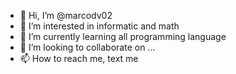 - 👋 Hi, I’m @marcodv02
- 👀 I’m interested in informatic and math
- 🌱 I’m currently learning all programming language
- 💞️ I’m looking to collaborate on ...
- 📫 How to reach me, text me

<!---
marcodv02/marcodv02 is a ✨ special ✨ repository because its `README.md` (this file) appears on your GitHub profile.
You can click the Preview link to take a look at your changes.
--->
